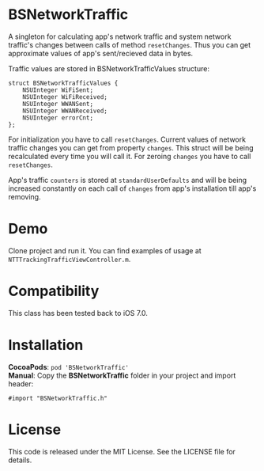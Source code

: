 BSNetworkTraffic
================

A singleton for calculating app's network traffic and system network traffic's changes between calls of method `resetChanges`. Thus you can get approximate values of app's sent/recieved data in bytes.

Traffic values are stored in BSNetworkTrafficValues structure:

```objc
struct BSNetworkTrafficValues {
    NSUInteger WiFiSent;
    NSUInteger WiFiReceived;
    NSUInteger WWANSent;
    NSUInteger WWANReceived;
    NSUInteger errorCnt;
};
```

For initialization you have to call `resetChanges`.
Current values of network traffic changes you can get from property `changes`. This struct will be being recalculated every time you will call it. For zeroing `changes` you have to call `resetChanges`.

App's traffic `counters` is stored at `standardUserDefaults` and will be being increased constantly on each call of `changes` from app's installation till app's removing.


Demo
====

Clone project and run it. You can find examples of usage at `NTTTrackingTrafficViewController.m`.


Compatibility
=============

This class has been tested back to iOS 7.0.


Installation
============

__CocoaPods__: `pod 'BSNetworkTraffic'`<br />
__Manual__: Copy the __BSNetworkTraffic__ folder in your project and import header:

    #import "BSNetworkTraffic.h"


License
=======

This code is released under the MIT License. See the LICENSE file for
details.

